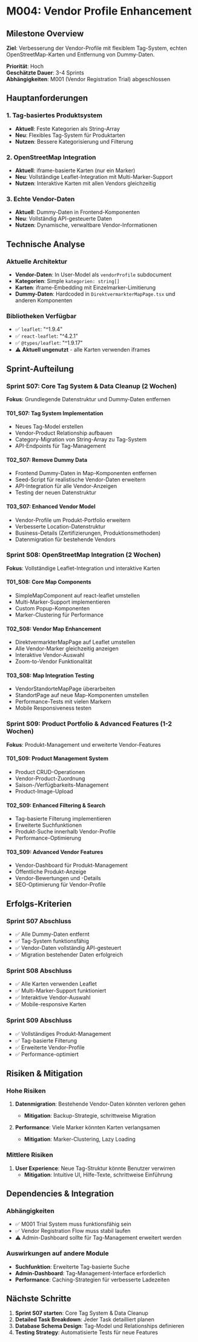 # M004: Vendor Profile Enhancement

## Milestone Overview

**Ziel**: Verbesserung der Vendor-Profile mit flexiblem Tag-System, echten OpenStreetMap-Karten und Entfernung von Dummy-Daten.

**Priorität**: Hoch  
**Geschätzte Dauer**: 3-4 Sprints  
**Abhängigkeiten**: M001 (Vendor Registration Trial) abgeschlossen

## Hauptanforderungen

### 1. Tag-basiertes Produktsystem
- **Aktuell**: Feste Kategorien als String-Array
- **Neu**: Flexibles Tag-System für Produktarten
- **Nutzen**: Bessere Kategorisierung und Filterung

### 2. OpenStreetMap Integration
- **Aktuell**: iframe-basierte Karten (nur ein Marker)
- **Neu**: Vollständige Leaflet-Integration mit Multi-Marker-Support
- **Nutzen**: Interaktive Karten mit allen Vendors gleichzeitig

### 3. Echte Vendor-Daten
- **Aktuell**: Dummy-Daten in Frontend-Komponenten
- **Neu**: Vollständig API-gesteuerte Daten
- **Nutzen**: Dynamische, verwaltbare Vendor-Informationen

## Technische Analyse

### Aktuelle Architektur
- **Vendor-Daten**: In User-Model als `vendorProfile` subdocument
- **Kategorien**: Simple `kategorien: string[]`
- **Karten**: iframe-Embedding mit Einzelmarker-Limitierung
- **Dummy-Daten**: Hardcoded in `DirektvermarkterMapPage.tsx` und anderen Komponenten

### Bibliotheken Verfügbar
- ✅ `leaflet`: "^1.9.4"
- ✅ `react-leaflet`: "^4.2.1"
- ✅ `@types/leaflet`: "^1.9.17"
- ⚠️ **Aktuell ungenutzt** - alle Karten verwenden iframes

## Sprint-Aufteilung

### Sprint S07: Core Tag System & Data Cleanup (2 Wochen)
**Fokus**: Grundlegende Datenstruktur und Dummy-Daten entfernen

#### T01_S07: Tag System Implementation
- Neues Tag-Model erstellen
- Vendor-Product Relationship aufbauen
- Category-Migration von String-Array zu Tag-System
- API-Endpoints für Tag-Management

#### T02_S07: Remove Dummy Data
- Frontend Dummy-Daten in Map-Komponenten entfernen
- Seed-Script für realistische Vendor-Daten erweitern
- API-Integration für alle Vendor-Anzeigen
- Testing der neuen Datenstruktur

#### T03_S07: Enhanced Vendor Model
- Vendor-Profile um Produkt-Portfolio erweitern
- Verbesserte Location-Datenstruktur
- Business-Details (Zertifizierungen, Produktionsmethoden)
- Datenmigration für bestehende Vendors

### Sprint S08: OpenStreetMap Integration (2 Wochen)
**Fokus**: Vollständige Leaflet-Integration und interaktive Karten

#### T01_S08: Core Map Components
- SimpleMapComponent auf react-leaflet umstellen
- Multi-Marker-Support implementieren
- Custom Popup-Komponenten
- Marker-Clustering für Performance

#### T02_S08: Vendor Map Enhancement
- DirektvermarkterMapPage auf Leaflet umstellen
- Alle Vendor-Marker gleichzeitig anzeigen
- Interaktive Vendor-Auswahl
- Zoom-to-Vendor Funktionalität

#### T03_S08: Map Integration Testing
- VendorStandorteMapPage überarbeiten
- StandortPage auf neue Map-Komponenten umstellen
- Performance-Tests mit vielen Markern
- Mobile Responsiveness testen

### Sprint S09: Product Portfolio & Advanced Features (1-2 Wochen)
**Fokus**: Produkt-Management und erweiterte Vendor-Features

#### T01_S09: Product Management System
- Product CRUD-Operationen
- Vendor-Product-Zuordnung
- Saison-/Verfügbarkeits-Management
- Product-Image-Upload

#### T02_S09: Enhanced Filtering & Search
- Tag-basierte Filterung implementieren
- Erweiterte Suchfunktionen
- Produkt-Suche innerhalb Vendor-Profile
- Performance-Optimierung

#### T03_S09: Advanced Vendor Features
- Vendor-Dashboard für Produkt-Management
- Öffentliche Produkt-Anzeige
- Vendor-Bewertungen und -Details
- SEO-Optimierung für Vendor-Profile

## Erfolgs-Kriterien

### Sprint S07 Abschluss
- ✅ Alle Dummy-Daten entfernt
- ✅ Tag-System funktionsfähig
- ✅ Vendor-Daten vollständig API-gesteuert
- ✅ Migration bestehender Daten erfolgreich

### Sprint S08 Abschluss
- ✅ Alle Karten verwenden Leaflet
- ✅ Multi-Marker-Support funktioniert
- ✅ Interaktive Vendor-Auswahl
- ✅ Mobile-responsive Karten

### Sprint S09 Abschluss
- ✅ Vollständiges Produkt-Management
- ✅ Tag-basierte Filterung
- ✅ Erweiterte Vendor-Profile
- ✅ Performance-optimiert

## Risiken & Mitigation

### Hohe Risiken
1. **Datenmigration**: Bestehende Vendor-Daten könnten verloren gehen
   - **Mitigation**: Backup-Strategie, schrittweise Migration
   
2. **Performance**: Viele Marker könnten Karten verlangsamen
   - **Mitigation**: Marker-Clustering, Lazy Loading

### Mittlere Risiken
1. **User Experience**: Neue Tag-Struktur könnte Benutzer verwirren
   - **Mitigation**: Intuitive UI, Hilfe-Texte, schrittweise Einführung

## Dependencies & Integration

### Abhängigkeiten
- ✅ M001 Trial System muss funktionsfähig sein
- ✅ Vendor Registration Flow muss stabil laufen
- ⚠️ Admin-Dashboard sollte für Tag-Management erweitert werden

### Auswirkungen auf andere Module
- **Suchfunktion**: Erweiterte Tag-basierte Suche
- **Admin-Dashboard**: Tag-Management-Interface erforderlich
- **Performance**: Caching-Strategien für verbesserte Ladezeiten

## Nächste Schritte

1. **Sprint S07 starten**: Core Tag System & Data Cleanup
2. **Detailed Task Breakdown**: Jeder Task detailliert planen
3. **Database Schema Design**: Tag-Model und Relationships definieren
4. **Testing Strategy**: Automatisierte Tests für neue Features